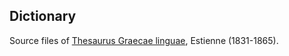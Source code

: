 ## Dictionary

Source files of [Thesaurus Graecae linguae](https://latin-dict.github.io/dictionaries/Popma1865.html), Estienne (1831-1865).
